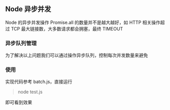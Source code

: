 ## Node 异步并发
Node 的异步并发操作 Promise.all 的数量并不是越大越好，如 HTTP 相关操作超过 TCP 最大链接数，大多数请求都会拥塞，最终 TIMEOUT

### 异步队列管理
为了解决以上问题我们可以通过操作异步队列，控制每次并发数量来避免

### 使用
实现代码参考 batch.js，直接运行
> node test.js

即可看到效果
